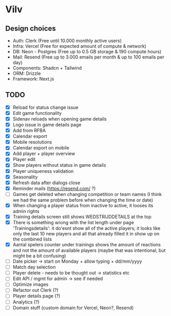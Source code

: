 # Vilv

## Design choices

- Auth: Clerk (Free until 10.000 monthly active users)
- Infra: Vercel (Free for expected amount of compute & network)
- DB: Neon - Postgres (Free up to 0.5 GB storage & 190 compute hours)
- Mail: Resend (Free up to 3.000 emails per month & up to 100 emails per day)
- Components: Shadcn + Tailwind
- ORM: Drizzle
- Framework: Next.js

## TODO

- [x] Reload for status change issue
- [x] Edit game functionality
- [x] Sidenav reloads when opening game details
- [x] Logo issue in game details page
- [x] Add from RFBA
- [x] Calendar export
- [x] Mobile resolutions
- [x] Calendar export on mobile
- [x] Add player + player overview
- [x] Player edit
- [x] Show players without status in game details
- [x] Player uniqueness validation
- [x] Seasonality
- [x] Refresh data after dialogs close
- [x] Reminder mails (https://resend.com/ ?)
- [ ] Games get deleted when changing competition or team names (I think we had the same problem before when changing the time or date)
- [x] When changing a player status from inactive to active, it looses its admin rights
- [x] Training details screen still shows WEDSTRIJDDETAILS at the top
- [x] There is something wrong with the list length under page 'Trainingsdetails': it do'esnt show all of the active players; it looks like only the last 10 new players and all that already filled it in show up on the combined lists
- [x] Aantal spelers counter under trainings shows the amount of reactions and not the amount of available players (maybe that was intentional, but might be a bit confusing)
- [ ] Date picker -> start on Monday + allow typing + dd/mm/yyyy
- [ ] Match day selection
- [ ] Player delete - needs to be thought out -> statistics etc
- [ ] Edit API / mgmt for admin -> see if needed
- [ ] Optimize images
- [ ] Refactor out Clerk (?)
- [ ] Player details page (?)
- [ ] Analytics (?)
- [ ] Domain stuff (custom domain for Vercel, Neon?, Resend)
